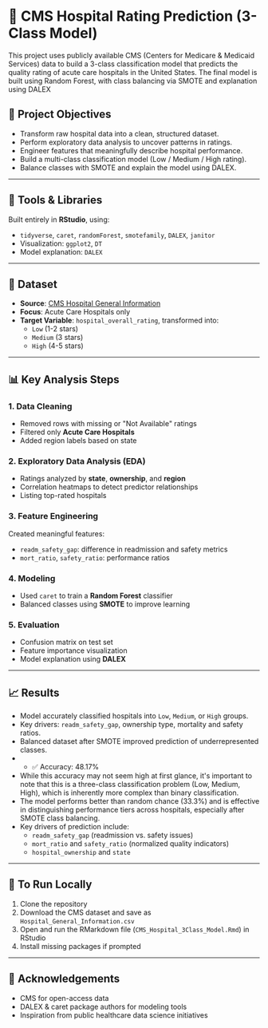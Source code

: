 # 🏥 CMS Hospital Rating Prediction (3-Class Model)
This project uses publicly available CMS (Centers for Medicare &amp; Medicaid Services) data to build a 3-class classification model that predicts the quality rating of acute care hospitals in the United States. The final model is built using Random Forest, with class balancing via SMOTE and explanation using DALEX


## 📌 Project Objectives

- Transform raw hospital data into a clean, structured dataset.
- Perform exploratory data analysis to uncover patterns in ratings.
- Engineer features that meaningfully describe hospital performance.
- Build a multi-class classification model (Low / Medium / High rating).
- Balance classes with SMOTE and explain the model using DALEX.

---

## 🧰 Tools & Libraries

Built entirely in **RStudio**, using:

- `tidyverse`, `caret`, `randomForest`, `smotefamily`, `DALEX`, `janitor`
- Visualization: `ggplot2`, `DT`
- Model explanation: `DALEX`

---

## 📁 Dataset

- **Source**: [CMS Hospital General Information](https://data.cms.gov/provider-data/dataset/xubh-q36u)
- **Focus**: Acute Care Hospitals only
- **Target Variable**: `hospital_overall_rating`, transformed into:
  - `Low` (1-2 stars)
  - `Medium` (3 stars)
  - `High` (4-5 stars)

---

## 📊 Key Analysis Steps

### 1. Data Cleaning
- Removed rows with missing or "Not Available" ratings
- Filtered only **Acute Care Hospitals**
- Added region labels based on state

### 2. Exploratory Data Analysis (EDA)
- Ratings analyzed by **state**, **ownership**, and **region**
- Correlation heatmaps to detect predictor relationships
- Listing top-rated hospitals

### 3. Feature Engineering
Created meaningful features:
- `readm_safety_gap`: difference in readmission and safety metrics
- `mort_ratio`, `safety_ratio`: performance ratios

### 4. Modeling
- Used `caret` to train a **Random Forest** classifier
- Balanced classes using **SMOTE** to improve learning

### 5. Evaluation
- Confusion matrix on test set
- Feature importance visualization
- Model explanation using **DALEX**

---

## 📈 Results

- Model accurately classified hospitals into `Low`, `Medium`, or `High` groups.
- Key drivers: `readm_safety_gap`, ownership type, mortality and safety ratios.
- Balanced dataset after SMOTE improved prediction of underrepresented classes.
- - ✅ Accuracy: 48.17%
- While this accuracy may not seem high at first glance, it's important to note that this is a three-class classification problem (Low, Medium, High), which is inherently more complex than binary classification.
- The model performs better than random chance (33.3%) and is effective in distinguishing performance tiers across hospitals, especially after SMOTE class balancing.
- Key drivers of prediction include:
  - `readm_safety_gap` (readmission vs. safety issues)
  - `mort_ratio` and `safety_ratio` (normalized quality indicators)
  - `hospital_ownership` and `state`

---

## 📌 To Run Locally

1. Clone the repository
2. Download the CMS dataset and save as `Hospital_General_Information.csv`
3. Open and run the RMarkdown file (`CMS_Hospital_3Class_Model.Rmd`) in RStudio
4. Install missing packages if prompted

---

## 🙌 Acknowledgements

- CMS for open-access data
- DALEX & caret package authors for modeling tools
- Inspiration from public healthcare data science initiatives
